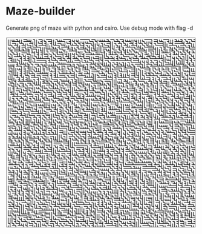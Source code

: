 # Maze-builder
Generate png of maze with python and cairo.
Use debug mode with flag -d

![My image](https://github.com/teemusy/Maze-builder/blob/test/binary_algo.png)
